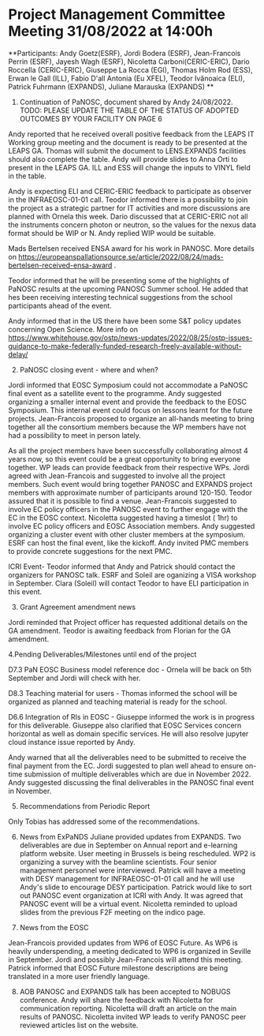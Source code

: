 **Project Management Committee Meeting 31/08/2022 at 14:00h**
=================================================================

**Participants: Andy Goetz(ESRF), Jordi Bodera (ESRF), Jean-Francois Perrin (ESRF), Jayesh Wagh (ESRF),  Nicoletta Carboni(CERIC-ERIC), Dario Roccella (CERIC-ERIC), Giuseppe La Rocca (EGI), Thomas Holm Rod (ESS), Erwan le Gall (ILL), Fabio D'all Antonia (Eu XFEL), Teodor Ivănoaica (ELI), Patrick Fuhrmann (EXPANDS), Juliane Marauska (EXPANDS) **


1. Continuation of PaNOSC, document shared by Andy 24/08/2022. TODO: PLEASE UPDATE THE TABLE OF THE STATUS OF ADOPTED OUTCOMES BY YOUR FACILITY ON PAGE 6

Andy reported that he received overall positive feedback from the LEAPS IT Working group meeting and the document is ready to be presented at the LEAPS GA. Thomas will submit the document to LENS.EXPANDS facilities should also complete the table. Andy will provide slides to Anna Orti to present in the LEAPS GA. ILL and ESS will change the inputs to VINYL field in the table.

Andy is expecting ELI and CERIC-ERIC feedback to participate as observer in the INFRAEOSC-01-01 call. Teodor informed there is a possibility to join the project as a strategic partner for IT activities and more discussions are planned with Ornela this week.
Dario discussed that at CERIC-ERIC not all the instruments concern photon or neutron, so the values for the nexus data format should be WIP or N. Andy replied WIP would be suitable.

Mads Bertelsen received ENSA award for his work in PANOSC. More details on https://europeanspallationsource.se/article/2022/08/24/mads-bertelsen-received-ensa-award .

Teodor informed that he will be presenting some of the highlights of PaNOSC results at the upcoming PANOSC Summer school. He added that hes been receiving interesting technical suggestions from the school participants ahead of the event.

Andy informed that in the US there have been some S&T policy updates concerning Open Science. More info on https://www.whitehouse.gov/ostp/news-updates/2022/08/25/ostp-issues-guidance-to-make-federally-funded-research-freely-available-without-delay/


2. PaNOSC closing event - where and when?

Jordi informed that EOSC Symposium could not accommodate a PaNOSC final event as a satellite event to the programme. Andy suggested organizing a smaller internal event and provide the feedback to the EOSC Symposium. This internal event could focus on lessons learnt for the future projects.
Jean-Francois proposed to organize an all-hands meeting to bring together all the consortium members because the WP members have not had a possibility to meet in person lately.

As all the project members have been successfully collaborating almost 4 years now, so this event could be a great opportunity to bring everyone together. WP leads can provide feedback from their respective WPs. Jordi agreed with Jean-Francois and suggested to involve all the project members. Such event would bring together PANOSC and EXPANDS project members with approximate number of participants around 120-150. Teodor assured that it is possible to find a venue. 
Jean-Francois suggested to involve EC policy officers in the PANOSC event to further engage with the EC in the EOSC context. Nicoletta suggested having a timeslot ( 1hr) to involve EC policy officers and EOSC Association members. Andy suggested organizing a cluster event with other cluster members at the symposium. 
ESRF can host the final event, like the kickoff. Andy invited PMC members to provide concrete suggestions for the next PMC. 

ICRI Event- Teodor informed that Andy and Patrick should contact the organizers for PANOSC talk. ESRF and Soleil are oganizing a VISA workshop in September. Clara (Soleil) will contact Teodor to have ELI participation in this event.


3. Grant Agreement amendment news

Jordi reminded that Project officer has requested additional details on the GA amendment. Teodor is awaiting feedback from Florian for the GA amendment.

4.Pending Deliverables/Milestones until end of the project

D7.3 PaN EOSC Business model reference doc - Ornela will be back on 5th September and Jordi will check with her.

D8.3 Teaching material for users - Thomas informed the school will be organized as planned and teaching material is ready for the school.

D6.6 Integration of RIs in EOSC - Giuseppe informed the work is in progress for this deliverable. Giuseppe also clarified that EOSC Services concern horizontal as well as domain specific services.
He will also resolve jupyter cloud instance issue reported by Andy.


Andy warned that all the deliverables need to be submitted to receive the final payment from the EC.
Jordi suggested to plan well ahead to ensure on-time submission of multiple deliverables which are due in November 2022. Andy suggested discussing the final deliverables in the PANOSC final event in November.


5. Recommendations from Periodic Report

Only Tobias has addressed some of the recommendations.

6. News from ExPaNDS
Juliane provided updates from EXPANDS. Two deliverables are due in September on Annual report and e-learning platform website. User meeting in Brussels is being rescheduled. WP2 is organizing a survey with the beamline scientists. Four senior management personnel were interviewed.
Patrick will have a meeting with DESY management for INFRAEOSC-01-01 call and he will use Andy's slide to encourage DESY participation. Patrick would like to sort out PANOSC event organization at ICRI with Andy. It was agreed that PANOSC event will be a virtual event.
Nicoletta reminded to upload slides from the previous F2F meeting on the indico page. 

7. News from the EOSC

Jean-Francois provided updates from WP6 of EOSC Future. As WP6 is heavily underspending, a meeting dedicated to WP6 is organized in Seville in September. Jordi and possibly Jean-Francois will attend this meeting.
Patrick informed that EOSC Future milestone descriptions are being translated in a more user friendly language. 

8. AOB
PANOSC and EXPANDS talk has been accepted to NOBUGS conference. Andy will share the feedback with Nicoletta for communication reporting. Nicoletta will draft an article on the main results of PANOSC. Nicoletta invited WP leads to verify PANOSC peer reviewed articles list on the website.





